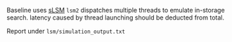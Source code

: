 Baseline uses [sLSM](https://github.com/aronszanto/sLSM-Tree.git)
`lsm2` dispatches multiple threads to emulate in-storage search.
latency caused by thread launching should be deducted from total.

Report under `lsm/simulation_output.txt`